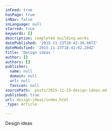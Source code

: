 ```yaml
---
inFeed: true
hasPage: true
inNav: false
inLanguage: null
starred: true
keywords: []
description: completed building works
datePublished: '2015-11-23T18:42:36.867Z'
dateModified: '2015-11-23T18:41:02.204Z'
title: 'Design ideas '
author: []
authors: []
publisher:
  name: null
  domain: null
  url: null
  favicon: null
sourcePath: _posts/2015-11-23-design-ideas.md
published: true
url: design-ideas/index.html
_type: Article

---
```

Design ideas